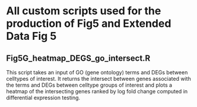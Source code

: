 # All custom scripts used for the production of Fig5 and Extended Data Fig 5

## Fig5G_heatmap_DEGS_go_intersect.R
This script takes an input of GO (gene ontology) terms and DEGs between celltypes of interest. It returns the intersect between genes associated with the terms and DEGs between celltype groups of interest and plots a heatmap of the intersecting genes ranked by log fold change computed in differential expression testing.
